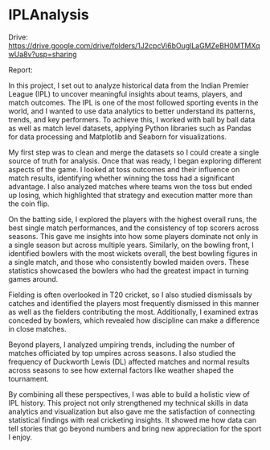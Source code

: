 # IPLAnalysis

Drive: https://drive.google.com/drive/folders/1J2cpcVi6bOuglLaGMZeBH0MTMXqwUa8v?usp=sharing

Report: 

In this project, I set out to analyze historical data from the Indian Premier League (IPL) to uncover meaningful insights about teams, players, and match outcomes. The IPL is one of the most followed sporting events in the world, and I wanted to use data analytics to better understand its patterns, trends, and key performers. To achieve this, I worked with ball by ball data as well as match level datasets, applying Python libraries such as Pandas for data processing and Matplotlib and Seaborn for visualizations.

My first step was to clean and merge the datasets so I could create a single source of truth for analysis. Once that was ready, I began exploring different aspects of the game. I looked at toss outcomes and their influence on match results, identifying whether winning the toss had a significant advantage. I also analyzed matches where teams won the toss but ended up losing, which highlighted that strategy and execution matter more than the coin flip.

On the batting side, I explored the players with the highest overall runs, the best single match performances, and the consistency of top scorers across seasons. This gave me insights into how some players dominate not only in a single season but across multiple years. Similarly, on the bowling front, I identified bowlers with the most wickets overall, the best bowling figures in a single match, and those who consistently bowled maiden overs. These statistics showcased the bowlers who had the greatest impact in turning games around.

Fielding is often overlooked in T20 cricket, so I also studied dismissals by catches and identified the players most frequently dismissed in this manner as well as the fielders contributing the most. Additionally, I examined extras conceded by bowlers, which revealed how discipline can make a difference in close matches.

Beyond players, I analyzed umpiring trends, including the number of matches officiated by top umpires across seasons. I also studied the frequency of Duckworth Lewis (DL) affected matches and normal results across seasons to see how external factors like weather shaped the tournament.

By combining all these perspectives, I was able to build a holistic view of IPL history. This project not only strengthened my technical skills in data analytics and visualization but also gave me the satisfaction of connecting statistical findings with real cricketing insights. It showed me how data can tell stories that go beyond numbers and bring new appreciation for the sport I enjoy.
